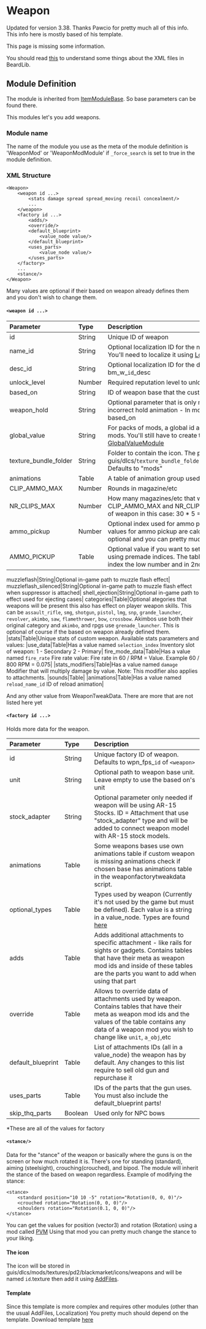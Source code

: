 # Weapon

Updated for version 3.38. Thanks Pawcio for pretty much all of this info. This info here is mostly based of his template.

This page is missing some information.

You should read [this](https://github.com/simon-wh/PAYDAY-2-BeardLib/wiki/ScriptData#things-to-know) to understand some things about the XML files in BeardLib.

## Module Definition

The module is inherited from [ItemModuleBase](https://github.com/GreatBigBushyBeard/PAYDAY-2-BeardLib/wiki/ModuleBase#ItemModuleBase). So base parameters can be found there.

This modules let's you add weapons.

### Module name

The name of the module you use as the meta of the module definition is 'WeaponMod' or 'WeaponModModule' if `_force_search` is set to true in the module definition.

### XML Structure

```markup
<Weapon>
    <weapon id ...>
        <stats damage spread spread_moving recoil concealment/>
        ...
    </weapon>
    <factory id ...>
        <adds/>
        <override/>
        <default_blueprint>
            <value_node value/>
        </default_blueprint>
        <uses_parts>
            <value_node value/>
        </uses_parts>
    </factory>
    ...
    <stance/>
</Weapon>
```

Many values are optional if their based on weapon already defines them and you don't wish to change them.

#### `<weapon id ...>`

| Parameter | Type | Description |
| :--- | :--- | :--- |
| id | String | Unique ID of weapon |
| name\_id | String | Optional localization ID for the name of the gun. Defaults to bm_w_`id`. You'll need to localize it using [LocalizationModule](https://github.com/simon-wh/PAYDAY-2-BeardLib/wiki/LocalizationModule) |
| desc\_id | String | Optional localization ID for the description of the gun. Defaults to bm_w_`id`\_desc |
| unlock\_level | Number | Required reputation level to unlock |
| based\_on | String | ID of weapon base that the custom weapon will be based on |
| weapon\_hold | String | Optional parameter that is only needed if custom weapon is using incorrect hold animation - In most cases ID is same as used in based\_on |
| global\_value | String | For packs of mods, a global id assigned to all. A nice way to label your mods. You'll still have to create the global value through [GlobalValueModule](https://github.com/simon-wh/PAYDAY-2-BeardLib/wiki/GlobalValueModule) |
| texture\_bundle\_folder | String | Folder to contain the icon. The path will be guis/dlcs/`texture_bundle_folder`/textures/pd2/mods/icons/weapons/`id`. Defaults to "mods" |
| animations | Table | A table of animation group used by custom weapon:  |
| CLIP\_AMMO\_MAX | Number | Rounds in magazine/etc |
| NR\_CLIPS\_MAX | Number | How many magazines/etc that weapon can have. Note: Both CLIP\_AMMO\_MAX and NR\_CLIPS\_MAX are used to calculate total ammo of weapon in this case: 30 \* 5 = 150 total ammo |
| ammo\_pickup | Number | Optional index used for ammo pickup that defines how min and max values for ammo pickup are calculated. The indices:As we said, this is optional and you can pretty much use the based on's AMMO\_PICKUP. |
| AMMO\_PICKUP | Table | Optional value if you want to set the AMMO\_PICKUP manually without using premade indices. The table needs to have 2 values in the 1st index the low number and in 2nd the high |

muzzleflash\|String\|Optional in-game path to muzzle flash effect\| muzzleflash\_silenced\|String\|Optional in-game path to muzzle flash effect when suppressor is attached\| shell\_ejection\|String\|Optional in-game path to effect used for ejecting cases\| categories\|Table\|Optional ategories that weapons will be present this also has effect on player weapon skills. This can be `assault_rifle`, `smg`, `shotgun`, `pistol`, `lmg`, `snp`, `grande_launcher`, `revolver`, `akimbo`, `saw`, `flamethrower`, `bow`, `crossbow`. Akimbos use both their original category and `akimbo`, and rpgs use `grenade_launcher`. This is optional of course if the based on weapon already defined them. \|stats\|Table\|Unique stats of custom weapon. Available stats parameters and values: \|use\_data\|Table\|Has a value named `selection_index` Inventory slot of weapon: 1 - Secondary 2 - Primary\| fire\_mode\_data\|Table\|Has a value named `fire_rate` Fire rate value: Fire rate in 60 / RPM = Value. Example 60 / 800 RPM = 0.075\| \|stats\_modifiers\|Table\|Has a value named `damage` Modifier that will multiply damage by value. Note: This modifier also applies to attachments. \|sounds\|Table\| \|animations\|Table\|Has a value named `reload_name_id` ID of reload animation\|

And any other value from WeaponTweakData. There are more that are not listed here yet

#### `<factory id ...>`

Holds more data for the weapon.

| Parameter | Type | Description |
| :--- | :--- | :--- |
| id | String | Unique factory ID of weapon. Defaults to wpn_fps_`id` of `<weapon>` |
| unit | String | Optional path to weapon base unit. Leave empty to use the based on's unit |
| stock\_adapter | String | Optional parameter only needed if weapon will be using AR-15 Stocks. ID = Attachment that use "stock\_adapter" type and will be added to connect weapon model with AR-15 stock models. |
| animations | Table | Some weapons bases use own animations table if custom weapon is missing animations check if chosen base has animations table in the weaponfactorytweakdata script. |
| optional\_types | Table | Types used by weapon \(Currently it's not used by the game but must be defined\). Each value is a string in a value\_node. Types are found [here](https://github.com/simon-wh/PAYDAY-2-BeardLib/wiki/WeaponModModule#weaponmod-) |
| adds | Table | Adds additional attachments to specific attachment - like rails for sights or gadgets. Contains tables that have their meta as weapon mod ids and inside of these tables are the parts you want to add when using that part |
| override | Table | Allows to override data of attachments used by weapon. Contains tables that have their meta as weapon mod ids and the values of the table contains any data of a weapon mod you wish to change like `unit`, `a_obj`,etc |
| default\_blueprint | Table | List of attachments IDs \(all in a value\_node\) the weapon has by default. Any changes to this list require to sell old gun and repurchase it |
| uses\_parts | Table | IDs of the parts that the gun uses. You must also include the default\_blueprint parts! |
| skip\_thq\_parts | Boolean | Used only for NPC bows |

\*These are all of the values for factory

#### `<stance/>`

Data for the "stance" of the weapon or basically where the guns is on the screen or how much rotated it is. There's one for standing \(standard\), aiming \(steelsight\), crouching\(crouched\), and bipod. The module will inherit the stance of the based on weapon regardless. Example of modifying the stance:

```markup
<stance>
    <standard position="10 10 -5" rotation="Rotation(0, 0, 0)"/>
    <crouched rotation="Rotation(0, 0, 0)"/>
    <shoulders rotation="Rotation(0.1, 0, 0)"/>
</stance>
```

You can get the values for position \(vector3\) and rotation \(Rotation\) using a mod called [PVM](https://modworkshop.net/mydownloads.php?action=view_down&did=17618) Using that mod you can pretty much change the stance to your liking.

#### The icon

The icon will be stored in guis/dlcs/mods/textures/pd2/blackmarket/icons/weapons and will be named `id`.texture then add it using [AddFiles](https://github.com/simon-wh/PAYDAY-2-BeardLib/wiki/AddFiles).

#### Template

Since this template is more complex and requires other modules \(other than the usual AddFiles, Localization\) You pretty much should depend on the template. Download template [here](https://minhaskamal.github.io/DownGit/#/home?url=https://github.com/ModWorkshop/BeardLib-Templates/tree/master/Weapon-Template)

